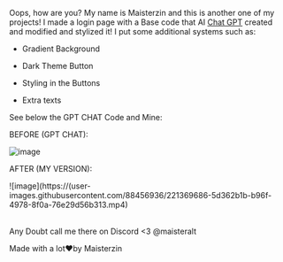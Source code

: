 Oops, how are you? My name is Maisterzin and this is another one of my projects! I made a login page with a Base code that AI <a href="https://openai.com/blog/chatgpt/">Chat GPT</a> created and modified and stylized it! I put some additional systems such as:

- Gradient Background

- Dark Theme Button

- Styling in the Buttons

- Extra texts

See below the GPT CHAT Code and Mine:

BEFORE (GPT CHAT):

![image](https://user-images.githubusercontent.com/88456936/221369625-443d433e-b6a2-4c8e-bde1-cb20a1be7337.png)

AFTER (MY VERSION):

![image](https://(user-images.githubusercontent.com/88456936/221369686-5d362b1b-b96f-4978-8f0a-76e29d56b313.mp4)

<br>
Any Doubt call me there on Discord <3 @maisteralt

Made with a lot❤️by Maisterzin
